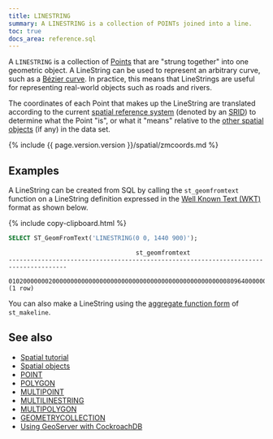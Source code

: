 ```yaml
---
title: LINESTRING
summary: A LINESTRING is a collection of POINTs joined into a line.
toc: true
docs_area: reference.sql
---
```


A `LINESTRING` is a collection of [Points](point.html) that are "strung together" into one geometric object. A LineString can be used to represent an arbitrary curve, such as a [Bézier curve](https://en.wikipedia.org/wiki/Bézier_curve).  In practice, this means that LineStrings are useful for representing real-world objects such as roads and rivers.

The coordinates of each Point that makes up the LineString are translated according to the current [spatial reference system](spatial-glossary.html#spatial-reference-system) (denoted by an [SRID](spatial-glossary.html#srid)) to determine what the Point "is", or what it "means" relative to the [other spatial objects](spatial-features.html#spatial-objects) (if any) in the data set.

{% include {{ page.version.version }}/spatial/zmcoords.md %}

## Examples

A LineString can be created from SQL by calling the `st_geomfromtext` function on a LineString definition expressed in the [Well Known Text (WKT)](spatial-glossary.html#wkt) format as shown below.

{% include copy-clipboard.html %}
~~~ sql
SELECT ST_GeomFromText('LINESTRING(0 0, 1440 900)');
~~~

~~~
                                   st_geomfromtext
--------------------------------------------------------------------------------------
  0102000000020000000000000000000000000000000000000000000000008096400000000000208C40
(1 row)
~~~

You can also make a LineString using the [aggregate function form](functions-and-operators.html#aggregate-functions) of `st_makeline`.

## See also

- [Spatial tutorial](spatial-tutorial.html)
- [Spatial objects](spatial-features.html#spatial-objects)
- [POINT](point.html)
- [POLYGON](polygon.html)
- [MULTIPOINT](multipoint.html)
- [MULTILINESTRING](multilinestring.html)
- [MULTIPOLYGON](multipolygon.html)
- [GEOMETRYCOLLECTION](geometrycollection.html)
- [Using GeoServer with CockroachDB](geoserver.html)
